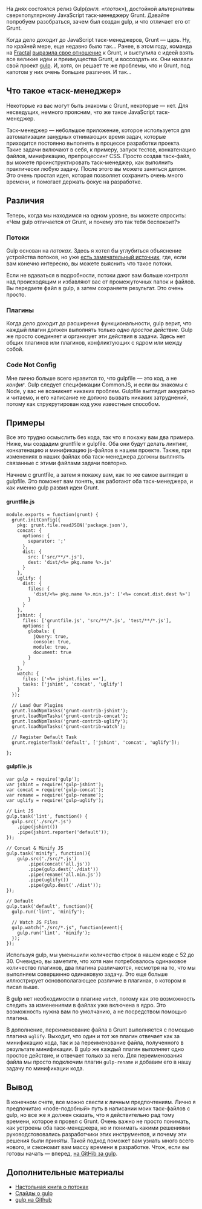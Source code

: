На днях состоялся релиз Gulp(*англ. «глоток»*), достойной альтернативы 
сверхпопулярному JavaScript таск-менеджеру Grunt. Давайте попробуем разобраться,
зачем был создан gulp, и что отличает его от Grunt.

Когда дело доходит до JavaScript таск-менеджеров, Grunt — царь. Ну, по крайней 
мере, еще недавно было так… Ранее, в этом году, команда на [Fractal][1] 
[выразила свое отношение][2] к Grunt, и выступила с идеей взять все великие идеи
и преимущества Grunt, и воссоздать их. Они назвали свой проект [gulp][3].
И, хотя, он решает те же проблемы, что и Grunt, под капотом у них очень большие
различия. И так…


## Что такое «таск-менеджер»

Некоторые из вас могут быть знакомы с Grunt, некоторые — нет. Для несведущих,
немного проясним, что же такое JavaScript таск-менеджер.

Таск-менеджер — небольшое приложение, которое используется для автоматизации
занудных отнимающих время задач, которые приходится постоянно выполнять 
в процессе разработки проекта. Такие задачи включают в себя, к примеру, запуск
тестов, конкатенацию файлов, минификацию, препроцессинг CSS. Просто создав
таск-файл, вы можете проинструктировать таск-менеджер, как выполнить практически
любую задачу. После этого вы можете заняться делом. Это очень простая идея,
которая позволяет сохранить очень много времени, и помогает держать фокус
на разработке.


## Различия

Теперь, когда мы находимся на одном уровне, вы можете спросить: «Чем
gulp отличается от Grunt, и почему это так тебя беспокоит?»


### Потоки

Gulp основан на *потоках*. Здесь я хотел бы углубиться объяснение устройства
потоков, но уже [есть замечательный источник][4], где, если вам конечно интересно,
вы можете выяснить что такое потоки.

Если не вдаваться в подробности, потоки дают вам больше контроля над происходящим
и избавляют вас от промежуточных папок и файлов. Вы передаете файл в gulp, а
затем сохраняете результат. Это очень просто.


### Плагины

Когда дело доходит до расширения функциональности, gulp верит, что каждый 
плагин должен выполнять только *одно простое действие*. Gulp же просто
соединяет и организует эти действия в задачи. Здесь нет общих плагинов или
плагинов, конфликтующих с ядром или между собой.


### Code Not Config

Мне лично больше всего нравится то, что gulpfile — это код, а не *конфиг*. Gulp
следует спецификации CommonJS, и если вы знакомы с Node, у вас не возникнет 
никаких проблем. Gulpfile выглядит аккуратно и читаемо, и его написание
не должно вызвать никаких затруднений, потому как струкрутирован код уже
известным способом.


## Примеры

Все это трудно осмыслить без кода, так что я покажу вам два примера. Ниже, мы
создадим gruntfile и gulpfile. Оба они будут делать линтинг, конкатенацию
и минификацию js-файлов в нашем проекте. Также, при изменениях в наших файлах
оба таск-менеджера должны выплнять связанные с этими файлами задачи повторно.

Начнем с gruntfile, а затем я покажу вам, как то же самое выглядит в gulpfile.
Это поможет вам понять, как работают оба таск-менеджера, и как именно gulp
развил идеи Grunt.


#### gruntfile.js

    module.exports = function(grunt) {
      grunt.initConfig({
        pkg: grunt.file.readJSON('package.json'),
        concat: {
          options: {
            separator: ';'
          },
          dist: {
            src: ['src/**/*.js'],
            dest: 'dist/<%= pkg.name %>.js'
          }
        },
        uglify: {
          dist: {
            files: {
              'dist/<%= pkg.name %>.min.js': ['<%= concat.dist.dest %>']
            }
          }
        },
        jshint: {
          files: ['gruntfile.js', 'src/**/*.js', 'test/**/*.js'],
          options: {
            globals: {
              jQuery: true,
              console: true,
              module: true,
              document: true
            }
          }
        },
        watch: {
          files: ['<%= jshint.files =>'],
          tasks: ['jshint', 'concat', 'uglify']
        }
      });
    
      // Load Our Plugins
      grunt.loadNpmTasks('grunt-contrib-jshint');
      grunt.loadNpmTasks('grunt-contrib-concat');
      grunt.loadNpmTasks('grunt-contrib-uglify');
      grunt.loadNpmTasks('grunt-contrib-watch');
    
      // Register Default Task
      grunt.registerTask('default', ['jshint', 'concat', 'uglify']);
    
    };
    
    

#### gulpfile.js

    var gulp = require('gulp');
    var jshint = require('gulp-jshint');
    var concat = require('gulp-concat');
    var rename = require('gulp-rename');
    var uglify = require('gulp-uglify');
    
    // Lint JS
    gulp.task('lint', function() {
      gulp.src('./src/*.js')
        .pipe(jshint())
        .pipe(jshint.reporter('default'));
    });
    
    // Concat & Minify JS
    gulp.task('minify', function(){
        gulp.src('./src/*.js')
            .pipe(concat('all.js'))
            .pipe(gulp.dest('./dist'))
            .pipe(rename('all.min.js'))
            .pipe(uglify())
            .pipe(gulp.dest('./dist'));
    });
    
    // Default
    gulp.task('default', function(){
      gulp.run('lint', 'minify');
    
      // Watch JS Files
      gulp.watch("./src/*.js", function(event){
        gulp.run('lint', 'minify');
      });
    });
    

Используя gulp, мы уменьшили количество строк в нашем коде с 52 до 30. Очевидно,
вы заметите, что хотя нам потребовалось одинаковое количество плагинов, два плагина
различаются, несмотря на то, что мы выполняем совершенно одинаковую задачу. Это
еще больше иллюстрирует основополагающее различие в плагинах, о котором я писал выше.

В gulp нет необходимости в плагине `watch`, потому как это возможность следить 
за изменениями в файлах уже включена в ядро. Это возможность нужна вам по умолчанию,
а не посредством помощью плагина.

В дополнение, переименование файла в Grunt выполняется с помощью плагина `uglify`.
Выходит, что один и тот же плагин отвечает как за минификацию кода, так и за
переименование файла, полученного в результате минификации. В gulp же каждый
плагин выполняет одно простое действие, и отвечает только за него. Для
переименования файла мы просто подключим плагин `gulp-rename` и добавим его
в нашу задачу по минификации кода.


## Вывод

В конечном счете, все можно свести к личным предпочтениям. Лично я предпочитаю
«node-подобный» путь в написании моих таск-файлов с gulp, но все же я должен
сказать, что я действительно рад тому времени, которое я провел с Grunt. Очень
важно не просто понимать, как устроены оба таск-менеджера, но и понимать какими
решениями руководстововались разработчики этих инструментов, и почему эти
решения были приняты. Такой подход поможет вам узнать много всего нового, 
и сэкономит вам массу времени в разработке. Чтож, если вы готовы начать — вперед, 
[на GitHib за gulp][3].


## Дополнительные материалы

*   [Настольная книга о потоках][5]
*   [Слайды о gulp][2]
*   [gulp на Github][3]

 [1]: http://wearefractal.com "Fractal"
 [2]: http://slid.es/contra/gulp "gulp slideshow on slid.es"
 [3]: https://github.com/wearefractal/gulp "gulp on Github"
 [4]: https://github.com/substack/stream-handbook
 [5]: https://github.com/substack/stream-handbook "Stream Handbook on Github"